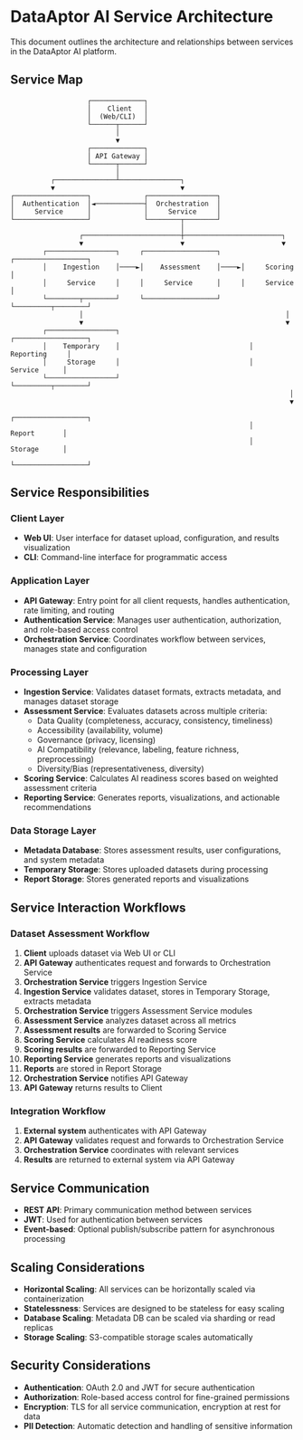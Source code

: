 # DataAptor AI Service Architecture

This document outlines the architecture and relationships between services in the DataAptor AI platform.

## Service Map

```
                   ┌─────────────┐
                   │    Client   │
                   │  (Web/CLI)  │
                   └──────┬──────┘
                          │
                          ▼
                   ┌─────────────┐
                   │ API Gateway │
                   └──────┬──────┘
                          │
          ┌───────────────┴───────────────┐
          ▼                               ▼
┌──────────────────┐             ┌─────────────────┐
│  Authentication  │◄────────────┤  Orchestration  │
│     Service      │             │     Service     │
└──────────────────┘             └────────┬────────┘
                                          │
                 ┌────────────────────────┼────────────────────────┐
                 ▼                        ▼                        ▼
        ┌─────────────────┐     ┌──────────────────┐     ┌──────────────────┐
        │    Ingestion    │────►│    Assessment    │────►│     Scoring      │
        │     Service     │     │     Service      │     │     Service      │
        └────────┬────────┘     └──────────────────┘     └─────────┬────────┘
                 │                                                  │
                 ▼                                                  ▼
        ┌─────────────────┐                                ┌──────────────────┐
        │    Temporary    │                                │    Reporting     │
        │     Storage     │                                │     Service      │
        └─────────────────┘                                └─────────┬────────┘
                                                                     │
                                                                     ▼
                                                           ┌──────────────────┐
                                                           │     Report       │
                                                           │     Storage      │
                                                           └──────────────────┘
```

## Service Responsibilities

### Client Layer

- **Web UI**: User interface for dataset upload, configuration, and results visualization
- **CLI**: Command-line interface for programmatic access

### Application Layer

- **API Gateway**: Entry point for all client requests, handles authentication, rate limiting, and routing
- **Authentication Service**: Manages user authentication, authorization, and role-based access control
- **Orchestration Service**: Coordinates workflow between services, manages state and configuration

### Processing Layer

- **Ingestion Service**: Validates dataset formats, extracts metadata, and manages dataset storage
- **Assessment Service**: Evaluates datasets across multiple criteria:
  - Data Quality (completeness, accuracy, consistency, timeliness)
  - Accessibility (availability, volume)
  - Governance (privacy, licensing)
  - AI Compatibility (relevance, labeling, feature richness, preprocessing)
  - Diversity/Bias (representativeness, diversity)
- **Scoring Service**: Calculates AI readiness scores based on weighted assessment criteria
- **Reporting Service**: Generates reports, visualizations, and actionable recommendations

### Data Storage Layer

- **Metadata Database**: Stores assessment results, user configurations, and system metadata
- **Temporary Storage**: Stores uploaded datasets during processing
- **Report Storage**: Stores generated reports and visualizations

## Service Interaction Workflows

### Dataset Assessment Workflow

1. **Client** uploads dataset via Web UI or CLI
2. **API Gateway** authenticates request and forwards to Orchestration Service
3. **Orchestration Service** triggers Ingestion Service
4. **Ingestion Service** validates dataset, stores in Temporary Storage, extracts metadata
5. **Orchestration Service** triggers Assessment Service modules
6. **Assessment Service** analyzes dataset across all metrics
7. **Assessment results** are forwarded to Scoring Service
8. **Scoring Service** calculates AI readiness score
9. **Scoring results** are forwarded to Reporting Service
10. **Reporting Service** generates reports and visualizations
11. **Reports** are stored in Report Storage
12. **Orchestration Service** notifies API Gateway
13. **API Gateway** returns results to Client

### Integration Workflow

1. **External system** authenticates with API Gateway
2. **API Gateway** validates request and forwards to Orchestration Service
3. **Orchestration Service** coordinates with relevant services
4. **Results** are returned to external system via API Gateway

## Service Communication

- **REST API**: Primary communication method between services
- **JWT**: Used for authentication between services
- **Event-based**: Optional publish/subscribe pattern for asynchronous processing

## Scaling Considerations

- **Horizontal Scaling**: All services can be horizontally scaled via containerization
- **Statelessness**: Services are designed to be stateless for easy scaling
- **Database Scaling**: Metadata DB can be scaled via sharding or read replicas
- **Storage Scaling**: S3-compatible storage scales automatically

## Security Considerations

- **Authentication**: OAuth 2.0 and JWT for secure authentication
- **Authorization**: Role-based access control for fine-grained permissions
- **Encryption**: TLS for all service communication, encryption at rest for data
- **PII Detection**: Automatic detection and handling of sensitive information
